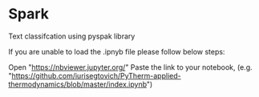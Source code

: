 # Spark
Text classifcation using pyspak library

If you are unable to load the .ipnyb file please follow below steps:

Open "https://nbviewer.jupyter.org/"
Paste the link to your notebook, (e.g. "https://github.com/iurisegtovich/PyTherm-applied-thermodynamics/blob/master/index.ipynb")
